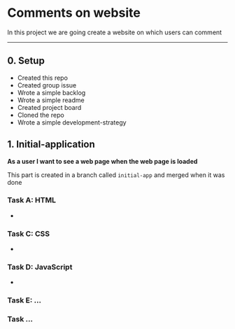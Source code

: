 # Comments on website

In this project we are going create a website on which users can comment

---

## 0. Setup

- Created this repo
- Created group issue
- Wrote a simple backlog
- Wrote a simple readme
- Created project board
- Cloned the repo
- Wrote a simple development-strategy

## 1. Initial-application

**As a user I want to see a web page when the web page is loaded**

This part is created in a branch called `initial-app` and merged when it was done

### Task A: HTML

-

### Task C: CSS

-

### Task D: JavaScript

-

### Task E: ...

### Task ...

